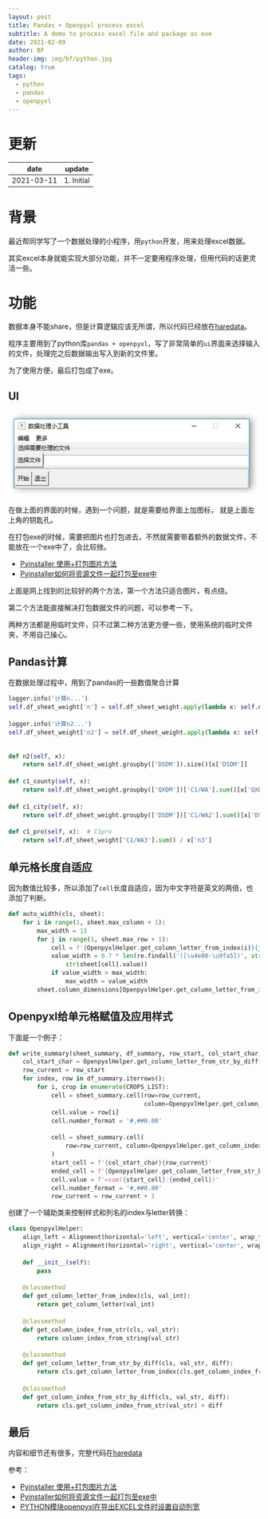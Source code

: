 ```yaml
---
layout: post
title: Pandas + Openpyxl process excel
subtitle: A demo to process excel file and package as exe
date: 2021-02-09
author: BF
header-img: img/bf/python.jpg
catalog: true
tags:
  - python
  - pandas
  - openpyxl
---
```


#  更新

| date       | update     |
| ---------- | ---------- |
| 2021-03-11 | 1. Initial |

# 背景

最近帮同学写了一个数据处理的小程序，用`python`开发，用来处理excel数据。

其实excel本身就能实现大部分功能，并不一定要用程序处理，但用代码的话更灵活一些。

# 功能

数据本身不能share，但是计算逻辑应该无所谓，所以代码已经放在[haredata](https://github.com/bearfly1990/haredata)。

程序主要用到了python库`pandas + openpyxl`，写了非常简单的`ui`界面来选择输入的文件，处理完之后数据输出写入到新的文件里。

为了使用方便，最后打包成了exe。

## UI

![my wechat video QR](/img/post/2021/03/2020-03-11-HareData-01.jpg)

在做上面的界面的时候，遇到一个问题，就是需要给界面上加图标， 就是上面左上角的钥匙孔。

在打包exe的时候，需要把图片也打包进去，不然就需要带着额外的数据文件，不能放在一个exe中了，会比较挫。

* [Pyinstaller 使用+打包图片方法](https://blog.csdn.net/MemoryD/article/details/83147300)
* [Pyinstaller如何将资源文件一起打包至exe中](https://www.cnblogs.com/darcymei/p/9397173.html)

上面是网上找到的比较好的两个方法，第一个方法只适合图片，有点绕。

第二个方法能直接解决打包数据文件的问题，可以参考一下。

两种方法都是用临时文件，只不过第二种方法更方便一些，使用系统的临时文件夹，不用自己操心。

## Pandas计算

在数据处理过程中，用到了pandas的一些数值聚合计算

```python
logger.info('计算n...')
self.df_sheet_weight['n'] = self.df_sheet_weight.apply(lambda x: self.n(x), axis=1)

logger.info('计算n2...')
self.df_sheet_weight['n2'] = self.df_sheet_weight.apply(lambda x: self.n2(x), axis=1)
```

```python

def n2(self, x):
    return self.df_sheet_weight.groupby(['DSDM']).size()[x['DSDM']]

def c1_county(self, x):
    return self.df_sheet_weight.groupby(['QXDM'])['C1/WA'].sum()[x['QXDM']] / x['n']

def c1_city(self, x):
    return self.df_sheet_weight.groupby(['DSDM'])['C1/WA2'].sum()[x['DSDM']] / x['n2']

def c1_pro(self, x):  # C1pro
    return self.df_sheet_weight['C1/WA3'].sum() / x['n3']
```

## 单元格长度自适应

因为数值比较多，所以添加了`cell`长度自适应，因为中文字符是英文的两倍，也添加了判断。

```python
def auto_width(cls, sheet):
    for i in range(1, sheet.max_column + 1):
        max_width = 13
        for j in range(1, sheet.max_row + 1):
            cell = f'{OpenpyxlHelper.get_column_letter_from_index(i)}{j}'
            value_width = 0.7 * len(re.findall('([\u4e00-\u9fa5])', str(sheet[cell].value))) + len(
                str(sheet[cell].value))
            if value_width > max_width:
                max_width = value_width
        sheet.column_dimensions[OpenpyxlHelper.get_column_letter_from_index(i)].width = max_width + 2
```

## Openpyxl给单元格赋值及应用样式

下面是一个例子：

```python
def write_summary(sheet_summary, df_summary, row_start, col_start_char, diff):
    col_start_char = OpenpyxlHelper.get_column_letter_from_str_by_diff(col_start_char, diff)
    row_current = row_start
    for index, row in df_summary.iterrows():
        for i, crop in enumerate(CROPS_LIST):
            cell = sheet_summary.cell(row=row_current,
                                      column=OpenpyxlHelper.get_column_index_from_str(col_start_char) + i)
            cell.value = row[i]
            cell.number_format = '#,##0.00'

            cell = sheet_summary.cell(
                row=row_current, column=OpenpyxlHelper.get_column_index_from_str_by_diff(col_start_char, -1)
            )
            start_cell = f'{col_start_char}{row_current}'
            ended_cell = f'{OpenpyxlHelper.get_column_letter_from_str_by_diff(col_start_char, len(CROPS_LIST) - 1)}{row_current}'
            cell.value = f'=sum({start_cell}:{ended_cell})'
            cell.number_format = '#,##0.00'
            row_current = row_current + 1
```

创建了一个辅助类来控制样式和列名的index与letter转换：

```python
class OpenpyxlHelper:
    align_left = Alignment(horizontal='left', vertical='center', wrap_text=True)
    align_right = Alignment(horizontal='right', vertical='center', wrap_text=True)

    def __init__(self):
        pass

    @classmethod
    def get_column_letter_from_index(cls, val_int):
        return get_column_letter(val_int)

    @classmethod
    def get_column_index_from_str(cls, val_str):
        return column_index_from_string(val_str)

    @classmethod
    def get_column_letter_from_str_by_diff(cls, val_str, diff):
        return cls.get_column_letter_from_index(cls.get_column_index_from_str(val_str) + diff)

    @classmethod
    def get_column_index_from_str_by_diff(cls, val_str, diff):
        return cls.get_column_index_from_str(val_str) + diff
```



## 最后

内容和细节还有很多，完整代码在[haredata](https://github.com/bearfly1990/haredata)

参考：

* [Pyinstaller 使用+打包图片方法](https://blog.csdn.net/MemoryD/article/details/83147300)
* [Pyinstaller如何将资源文件一起打包至exe中](https://www.cnblogs.com/darcymei/p/9397173.html)
* [PYTHON模块openpyxl在导出EXCEL文件时设置自动列宽](https://blog.csdn.net/qq_44244920/article/details/111270305?utm_medium=distribute.pc_relevant.none-task-blog-BlogCommendFromMachineLearnPai2-1.control&dist_request_id=1328626.20828.16154238288737745&depth_1-utm_source=distribute.pc_relevant.none-task-blog-BlogCommendFromMachineLearnPai2-1.control)
    
